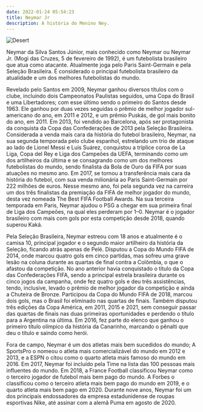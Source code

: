 ```yaml
---
date: 2022-01-24 05:54:23
title: Neymar Jr
description: A história do Menino Ney.
---
```


![Desert](/assets/img/neymar.jpg)

Neymar da Silva Santos Júnior, mais conhecido como Neymar ou Neymar Jr. (Mogi das Cruzes, 5 de fevereiro de 1992), é um futebolista brasileiro que atua como atacante. Atualmente joga pelo Paris Saint-Germain e pela Seleção Brasileira. É considerado o principal futebolista brasileiro da atualidade e um dos melhores futebolistas do mundo.

Revelado pelo Santos em 2009, Neymar ganhou diversos títulos com o clube, incluindo dois Campeonatos Paulistas seguidos, uma Copa do Brasil e uma Libertadores; com esse último sendo o primeiro do Santos desde 1963. Ele ganhou por duas vezes seguidas o prêmio de melhor jogador sul-americano do ano, em 2011 e 2012, e um prêmio Puskás, de gol mais bonito do ano, em 2011. Em 2013, foi vendido ao Barcelona, após ser protagonista da conquista da Copa das Confederações de 2013 pela Seleção Brasileira. Considerada a venda mais cara da história do futebol brasileiro, Neymar, na sua segunda temporada pelo clube espanhol, estrelando um trio de ataque ao lado de Lionel Messi e Luis Suárez, conquistou a tríplice coroa de La Liga, Copa del Rey e Liga dos Campeões da UEFA, terminando como um dos artilheiros da última e se consagrando como um dos melhores futebolistas do mundo, sendo finalista da Bola de Ouro da FIFA por suas atuações no mesmo ano. Em 2017, se tornou a transferência mais cara da história do futebol, com sua venda milionária ao Paris Saint-Germain por 222 milhões de euros. Nesse mesmo ano, foi pela segunda vez na carreira um dos três finalistas da premiação da FIFA de melhor jogador do mundo, desta vez nomeada The Best FIFA Football Awards. Na sua terceira temporada em Paris, Neymar ajudou o PSG a chegar em sua primeira final de Liga dos Campeões, na qual eles perderam por 1–0. Neymar é o jogador brasileiro com mais com gols por esta competição desde 2018, quando superou Kaká.

Pela Seleção Brasileira, Neymar estreou com 18 anos e atualmente é o camisa 10, principal jogador e o segundo maior artilheiro da história da Seleção, ficando atrás apenas de Pelé. Disputou a Copa do Mundo FIFA de 2014, onde marcou quatro gols em cinco partidas, mas sofreu uma grave lesão na coluna durante as quartas de final contra a Colômbia, o que o afastou da competição. No ano anterior havia conquistado o título da Copa das Confederações FIFA, sendo a principal estrela brasileira durante os cinco jogos da campanha, onde fez quatro gols e deu três assistências, tendo, inclusive, levado o prêmio de melhor jogador da competição e ainda a Chuteira de Bronze. Participou da Copa do Mundo FIFA de 2018, marcou dois gols, mas o Brasil foi eliminado nas quartas de finais. Também disputou três edições da Copa América, em 2011, 2015 e 2021, sem conseguir passar das quartas de finais nas duas primeiras oportunidades e perdendo o título para a Argentina na última. Em 2016, fez parte do elenco que ganhou o primeiro título olímpico da história da Canarinho, marcando o pênalti que deu o título e saindo como herói.

Fora de campo, Neymar é um dos atletas mais bem sucedidos do mundo; A SportsPro o nomeou o atleta mais comercializável do mundo em 2012 e 2013, e a ESPN o citou como o quarto atleta mais famoso do mundo em 2016. Em 2017, Neymar foi incluído pela Time na lista das 100 pessoas mais influentes do mundo. Em 2018, a France Football classificou Neymar como o terceiro jogador de futebol mais bem pago do mundo. A Forbes o classificou como o terceiro atleta mais bem pago do mundo em 2019, e o quarto atleta mais bem pago em 2020. Durante nove anos, Neymar foi um dos principais endossadores da empresa estadunidense de roupas esportivas Nike, até assinar com a alemã Puma em agosto de 2020.

